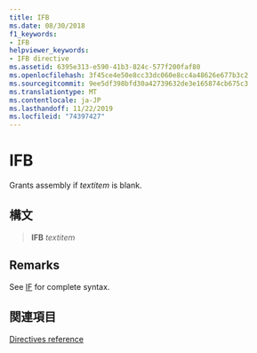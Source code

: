 ```yaml
---
title: IFB
ms.date: 08/30/2018
f1_keywords:
- IFB
helpviewer_keywords:
- IFB directive
ms.assetid: 6395e313-e590-41b3-824c-577f200faf80
ms.openlocfilehash: 3f45ce4e50e8cc33dc060e8cc4a48626e677b3c2
ms.sourcegitcommit: 9ee5df398bfd30a42739632de3e165874cb675c3
ms.translationtype: MT
ms.contentlocale: ja-JP
ms.lasthandoff: 11/22/2019
ms.locfileid: "74397427"
---
```

# <a name="ifb"></a>IFB

Grants assembly if *textitem* is blank.

## <a name="syntax"></a>構文

> **IFB** *textitem*

## <a name="remarks"></a>Remarks

See [IF](../../assembler/masm/if-masm.md) for complete syntax.

## <a name="see-also"></a>関連項目

[Directives reference](directives-reference.md)
